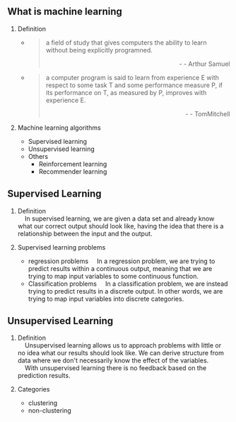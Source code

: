 
What is machine learning
---
1. Definition
   * > a field of study that gives computers the ability to learn without being explicitly programned.
     > <div style="text-align: right">- - Arthur Samuel</div>
   * > a computer program is said to learn from experience E with respect to some task T and some performance measure P, if its performance on T, as measured by P, improves with experience E.
     > <div style="text-align: right">- - TomMitchell</div>
   
2. Machine learning algorithms
   * Supervised learning
   * Unsupervised learning
   * Others
     * Reinforcement learning
     * Recommender learning

Supervised Learning
---
1. Definition<br/>
&nbsp;&nbsp;&nbsp;&nbsp;In supervised learning, we are given a data set and already know what our correct output should look like, having the idea that there is a relationship between the input and the output.

2. Supervised learning problems
   * regression problems
   &nbsp;&nbsp;&nbsp;&nbsp;In a regression problem, we are trying to predict results within a continuous output, meaning that we are trying to map input variables to some continuous function. 
   * Classification problems
   &nbsp;&nbsp;&nbsp;&nbsp;In a classification problem, we are instead trying to predict results in a discrete output. In other words, we are trying to map input variables into discrete categories.

Unsupervised  Learning
---
1. Definition<br/>
&nbsp;&nbsp;&nbsp;&nbsp;Unsupervised learning allows us to approach problems with little or no idea what our results should look like. We can derive structure from data where we don't necessarily know the effect of the variables.<br/>
&nbsp;&nbsp;&nbsp;&nbsp;With unsupervised learning there is no feedback based on the prediction results.

2. Categories
   * clustering
   * non-clustering
